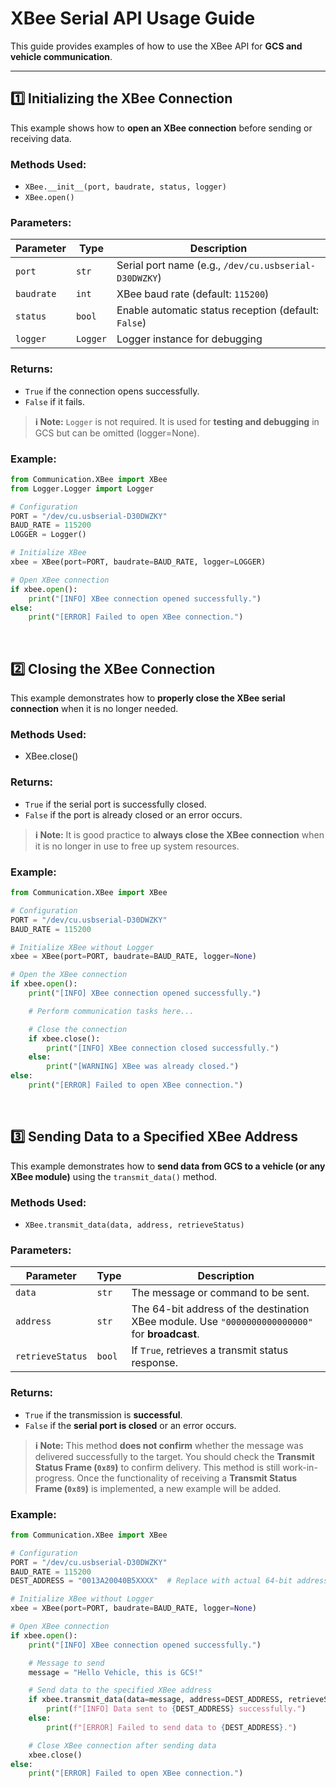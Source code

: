 # XBee Serial API Usage Guide
This guide provides examples of how to use the XBee API for **GCS and vehicle communication**.

---
## **1️⃣ Initializing the XBee Connection**
This example shows how to **open an XBee connection** before sending or receiving data.

### **Methods Used:**
- `XBee.__init__(port, baudrate, status, logger)`
- `XBee.open()`

### **Parameters:**
| Parameter | Type | Description |
|-----------|------|-------------|
| `port` | `str` | Serial port name (e.g., `/dev/cu.usbserial-D30DWZKY`) |
| `baudrate` | `int` | XBee baud rate (default: `115200`) |
| `status` | `bool` | Enable automatic status reception (default: `False`) |
| `logger` | `Logger` | Logger instance for debugging |

### **Returns:**
- `True` if the connection opens successfully.
- `False` if it fails.

> **ℹ️ Note:** `Logger` is not required. It is used for **testing and debugging** in GCS but can be omitted (logger=None).

### **Example:**
```python
from Communication.XBee import XBee
from Logger.Logger import Logger

# Configuration
PORT = "/dev/cu.usbserial-D30DWZKY"
BAUD_RATE = 115200
LOGGER = Logger()

# Initialize XBee
xbee = XBee(port=PORT, baudrate=BAUD_RATE, logger=LOGGER)

# Open XBee connection
if xbee.open():
    print("[INFO] XBee connection opened successfully.")
else:
    print("[ERROR] Failed to open XBee connection.")
```

<br>

## **2️⃣ Closing the XBee Connection**
This example demonstrates how to **properly close the XBee serial connection** when it is no longer needed.

### **Methods Used:**
- XBee.close()

### **Returns:**
- `True` if the serial port is successfully closed.
- `False` if the port is already closed or an error occurs.

> **ℹ️ Note:** It is good practice to **always close the XBee connection** when it is no longer in use to free up system resources.

### **Example:**
```python
from Communication.XBee import XBee

# Configuration
PORT = "/dev/cu.usbserial-D30DWZKY"
BAUD_RATE = 115200

# Initialize XBee without Logger
xbee = XBee(port=PORT, baudrate=BAUD_RATE, logger=None)

# Open the XBee connection
if xbee.open():
    print("[INFO] XBee connection opened successfully.")

    # Perform communication tasks here...

    # Close the connection
    if xbee.close():
        print("[INFO] XBee connection closed successfully.")
    else:
        print("[WARNING] XBee was already closed.")
else:
    print("[ERROR] Failed to open XBee connection.")
```

<br>

## **3️⃣ Sending Data to a Specified XBee Address**
This example demonstrates how to **send data from GCS to a vehicle (or any XBee module)** using the `transmit_data()` method.

### **Methods Used:**
- `XBee.transmit_data(data, address, retrieveStatus)`

### **Parameters:**
| Parameter | Type | Description |
|-----------|------|-------------|
| `data` | `str` | The message or command to be sent. |
| `address` | `str` | The 64-bit address of the destination XBee module. Use `"0000000000000000"` for **broadcast**. |
| `retrieveStatus` | `bool` | If `True`, retrieves a transmit status response. |

### **Returns:**
- `True` if the transmission is **successful**.
- `False` if the **serial port is closed** or an error occurs.

> **ℹ️ Note:** This method **does not confirm** whether the message was delivered successfully to the target. You should check the **Transmit Status Frame (`0x89`)** to confirm delivery. This method is still work-in-progress. Once the functionality of receiving a **Transmit Status Frame (`0x89`)**  is implemented, a new example will be added.

### **Example:**
```python
from Communication.XBee import XBee

# Configuration
PORT = "/dev/cu.usbserial-D30DWZKY"
BAUD_RATE = 115200
DEST_ADDRESS = "0013A20040B5XXXX"  # Replace with actual 64-bit address

# Initialize XBee without Logger
xbee = XBee(port=PORT, baudrate=BAUD_RATE, logger=None)

# Open XBee connection
if xbee.open():
    print("[INFO] XBee connection opened successfully.")

    # Message to send
    message = "Hello Vehicle, this is GCS!"

    # Send data to the specified XBee address
    if xbee.transmit_data(data=message, address=DEST_ADDRESS, retrieveStatus=False):
        print(f"[INFO] Data sent to {DEST_ADDRESS} successfully.")
    else:
        print(f"[ERROR] Failed to send data to {DEST_ADDRESS}.")

    # Close XBee connection after sending data
    xbee.close()
else:
    print("[ERROR] Failed to open XBee connection.")
```

